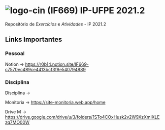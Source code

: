 # ![logo-cin](https://user-images.githubusercontent.com/56169778/155887551-9cceb258-19be-4f99-b613-c5e8c092a7c4.png) (IF669) IP-UFPE 2021.2

 Repositório de *Exercícios* e *Atividades* - IP 2021.2

 ## Links Importantes
 ### Pessoal
 Notion -> https://r0b14.notion.site/IF669-c7570ec489ce4413bcf3f9e540794889 
 ### Disciplina
 Disciplina ->
 
 Monitoria -> https://site-monitoria.web.app/home
 
 Drive M -> https://drive.google.com/drive/u/3/folders/1STo4COxHusk2v2W9XzXmIXLEzq7MO00W 
